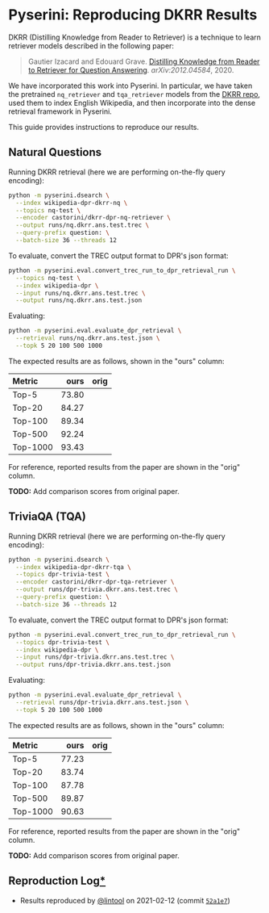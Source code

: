 # Pyserini: Reproducing DKRR Results

DKRR (Distilling Knowledge from Reader to Retriever) is a technique to learn retriever models described in the following paper:

> Gautier Izacard and Edouard Grave. [Distilling Knowledge from Reader to Retriever for Question Answering](https://arxiv.org/abs/2012.04584). *arXiv:2012.04584*, 2020.

We have incorporated this work into Pyserini.
In particular, we have taken the pretrained `nq_retriever` and `tqa_retriever` models from the [DKRR repo](https://github.com/facebookresearch/FiD), used them to index English Wikipedia, and then incorporate into the dense retrieval framework in Pyserini.

This guide provides instructions to reproduce our results.

## Natural Questions

Running DKRR retrieval (here we are performing on-the-fly query encoding):

```bash
python -m pyserini.dsearch \
  --index wikipedia-dpr-dkrr-nq \
  --topics nq-test \
  --encoder castorini/dkrr-dpr-nq-retriever \
  --output runs/nq.dkrr.ans.test.trec \
  --query-prefix question: \
  --batch-size 36 --threads 12
```

To evaluate, convert the TREC output format to DPR's json format:

```bash
python -m pyserini.eval.convert_trec_run_to_dpr_retrieval_run \
  --topics nq-test \
  --index wikipedia-dpr \
  --input runs/nq.dkrr.ans.test.trec \
  --output runs/nq.dkrr.ans.test.json
```

Evaluating:

```bash
python -m pyserini.eval.evaluate_dpr_retrieval \
  --retrieval runs/nq.dkrr.ans.test.json \
  --topk 5 20 100 500 1000
```

The expected results are as follows, shown in the "ours" column:

| Metric   |  ours | orig |
|:---------|------:|-----:|
| Top-5    | 73.80 |
| Top-20   | 84.27 |
| Top-100  | 89.34 |
| Top-500  | 92.24 |
| Top-1000 | 93.43 |

For reference, reported results from the paper are shown in the "orig" column.

**TODO:** Add comparison scores from original paper.

## TriviaQA (TQA)

Running DKRR retrieval (here we are performing on-the-fly query encoding):

```bash
python -m pyserini.dsearch \
  --index wikipedia-dpr-dkrr-tqa \
  --topics dpr-trivia-test \
  --encoder castorini/dkrr-dpr-tqa-retriever \
  --output runs/dpr-trivia.dkrr.ans.test.trec \
  --query-prefix question: \
  --batch-size 36 --threads 12
```

To evaluate, convert the TREC output format to DPR's json format:

```bash
python -m pyserini.eval.convert_trec_run_to_dpr_retrieval_run \
  --topics dpr-trivia-test \
  --index wikipedia-dpr \
  --input runs/dpr-trivia.dkrr.ans.test.trec \
  --output runs/dpr-trivia.dkrr.ans.test.json
```

Evaluating:

```bash
python -m pyserini.eval.evaluate_dpr_retrieval \
  --retrieval runs/dpr-trivia.dkrr.ans.test.json \
  --topk 5 20 100 500 1000
```

The expected results are as follows, shown in the "ours" column:

| Metric   |  ours | orig |
|:---------|------:|-----:|
| Top-5    | 77.23 |
| Top-20   | 83.74 |
| Top-100  | 87.78 |
| Top-500  | 89.87 |
| Top-1000 | 90.63 |

For reference, reported results from the paper are shown in the "orig" column.

**TODO:** Add comparison scores from original paper.


## Reproduction Log[*](reproducibility.md)

+ Results reproduced by [@lintool](https://github.com/lintool) on 2021-02-12 (commit [`52a1e7`](https://github.com/castorini/pyserini/commit/52a1e7f241b7b833a3ec1d739e629c08417a324c))
